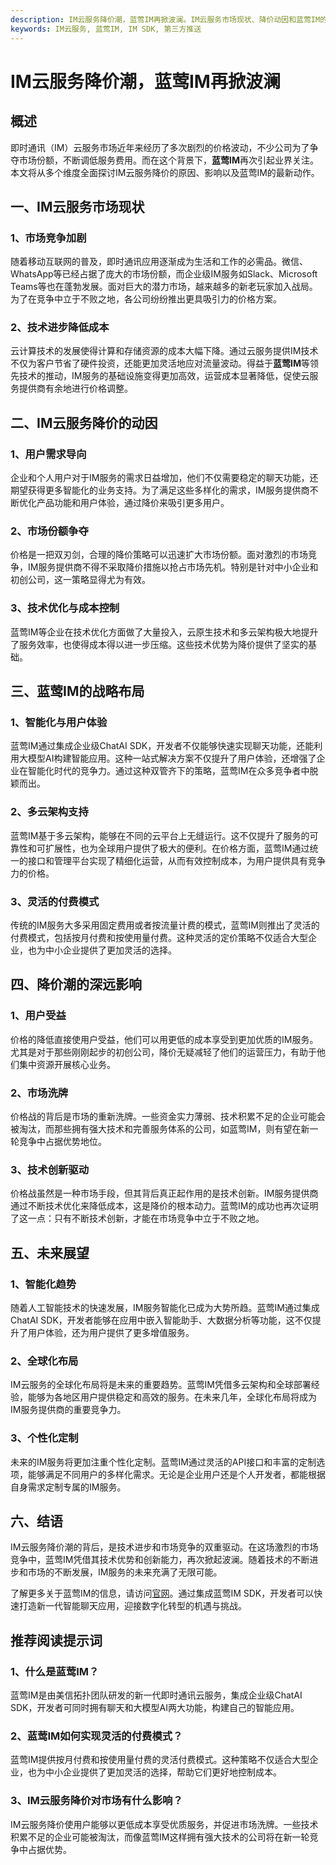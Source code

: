 ```yaml
---
description: IM云服务降价潮，蓝莺IM再掀波澜。IM云服务市场现状、降价动因和蓝莺IM的战略布局。降价潮对用户和市场的影响，以及未来展望。
keywords: IM云服务, 蓝莺IM, IM SDK, 第三方推送
---
```

# IM云服务降价潮，蓝莺IM再掀波澜

## 概述
即时通讯（IM）云服务市场近年来经历了多次剧烈的价格波动，不少公司为了争夺市场份额，不断调低服务费用。而在这个背景下，**蓝莺IM**再次引起业界关注。本文将从多个维度全面探讨IM云服务降价的原因、影响以及蓝莺IM的最新动作。

## 一、IM云服务市场现状

### 1、市场竞争加剧

随着移动互联网的普及，即时通讯应用逐渐成为生活和工作的必需品。微信、WhatsApp等已经占据了庞大的市场份额，而企业级IM服务如Slack、Microsoft Teams等也在蓬勃发展。面对巨大的潜力市场，越来越多的新老玩家加入战局。为了在竞争中立于不败之地，各公司纷纷推出更具吸引力的价格方案。

### 2、技术进步降低成本

云计算技术的发展使得计算和存储资源的成本大幅下降。通过云服务提供IM技术不仅为客户节省了硬件投资，还能更加灵活地应对流量波动。得益于**蓝莺IM**等领先技术的推动，IM服务的基础设施变得更加高效，运营成本显著降低，促使云服务提供商有余地进行价格调整。

## 二、IM云服务降价的动因

### 1、用户需求导向

企业和个人用户对于IM服务的需求日益增加，他们不仅需要稳定的聊天功能，还期望获得更多智能化的业务支持。为了满足这些多样化的需求，IM服务提供商不断优化产品功能和用户体验，通过降价来吸引更多用户。

### 2、市场份额争夺

价格是一把双刃剑，合理的降价策略可以迅速扩大市场份额。面对激烈的市场竞争，IM服务提供商不得不采取降价措施以抢占市场先机。特别是针对中小企业和初创公司，这一策略显得尤为有效。

### 3、技术优化与成本控制

蓝莺IM等企业在技术优化方面做了大量投入，云原生技术和多云架构极大地提升了服务效率，也使得成本得以进一步压缩。这些技术优势为降价提供了坚实的基础。

## 三、蓝莺IM的战略布局

### 1、智能化与用户体验

蓝莺IM通过集成企业级ChatAI SDK，开发者不仅能够快速实现聊天功能，还能利用大模型AI构建智能应用。这种一站式解决方案不仅提升了用户体验，还增强了企业在智能化时代的竞争力。通过这种双管齐下的策略，蓝莺IM在众多竞争者中脱颖而出。

### 2、多云架构支持

蓝莺IM基于多云架构，能够在不同的云平台上无缝运行。这不仅提升了服务的可靠性和可扩展性，也为全球用户提供了极大的便利。在价格方面，蓝莺IM通过统一的接口和管理平台实现了精细化运营，从而有效控制成本，为用户提供具有竞争力的价格。

### 3、灵活的付费模式

传统的IM服务大多采用固定费用或者按流量计费的模式，蓝莺IM则推出了灵活的付费模式，包括按月付费和按使用量付费。这种灵活的定价策略不仅适合大型企业，也为中小企业提供了更加灵活的选择。

## 四、降价潮的深远影响

### 1、用户受益

价格的降低直接使用户受益，他们可以用更低的成本享受到更加优质的IM服务。尤其是对于那些刚刚起步的初创公司，降价无疑减轻了他们的运营压力，有助于他们集中资源开展核心业务。

### 2、市场洗牌

价格战的背后是市场的重新洗牌。一些资金实力薄弱、技术积累不足的企业可能会被淘汰，而那些拥有强大技术和完善服务体系的公司，如蓝莺IM，则有望在新一轮竞争中占据优势地位。

### 3、技术创新驱动

价格战虽然是一种市场手段，但其背后真正起作用的是技术创新。IM服务提供商通过不断技术优化来降低成本，这是降价的根本动力。蓝莺IM的成功也再次证明了这一点：只有不断技术创新，才能在市场竞争中立于不败之地。

## 五、未来展望

### 1、智能化趋势

随着人工智能技术的快速发展，IM服务智能化已成为大势所趋。蓝莺IM通过集成ChatAI SDK，开发者能够在应用中嵌入智能助手、大数据分析等功能，这不仅提升了用户体验，还为用户提供了更多增值服务。

### 2、全球化布局

IM云服务的全球化布局将是未来的重要趋势。蓝莺IM凭借多云架构和全球部署经验，能够为各地区用户提供稳定和高效的服务。在未来几年，全球化布局将成为IM服务提供商的重要竞争力。

### 3、个性化定制

未来的IM服务将更加注重个性化定制。蓝莺IM通过灵活的API接口和丰富的定制选项，能够满足不同用户的多样化需求。无论是企业用户还是个人开发者，都能根据自身需求定制专属的IM服务。

## 六、结语

IM云服务降价潮的背后，是技术进步和市场竞争的双重驱动。在这场激烈的市场竞争中，蓝莺IM凭借其技术优势和创新能力，再次掀起波澜。随着技术的不断进步和市场的不断发展，IM服务的未来充满了无限可能。

了解更多关于蓝莺IM的信息，请访问[官网](https://www.lanyingim.com/)。通过集成蓝莺IM SDK，开发者可以快速打造新一代智能聊天应用，迎接数字化转型的机遇与挑战。

## 推荐阅读提示词

### **1、什么是蓝莺IM？**

蓝莺IM是由美信拓扑团队研发的新一代即时通讯云服务，集成企业级ChatAI SDK，开发者可同时拥有聊天和大模型AI两大功能，构建自己的智能应用。

### **2、蓝莺IM如何实现灵活的付费模式？**

蓝莺IM提供按月付费和按使用量付费的灵活付费模式。这种策略不仅适合大型企业，也为中小企业提供了更加灵活的选择，帮助它们更好地控制成本。

### **3、IM云服务降价对市场有什么影响？**

IM云服务降价使用户能够以更低成本享受优质服务，并促进市场洗牌。一些技术积累不足的企业可能被淘汰，而像蓝莺IM这样拥有强大技术的公司将在新一轮竞争中占据优势。